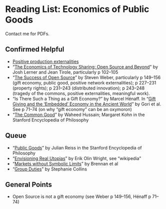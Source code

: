 # Reading List: Economics of Public Goods

Contact me for PDFs.

## Confirmed Helpful

* [Positive production externalities][ppe]
* “[The Economics of Technology Sharing: Open Source and Beyond][tirole]” by Josh Lerner and Jean Tirole, particularly p 102–105
* “[The Success of Open Source][weber]” by Steven Weber, particularly p 149–156 (gift economy, public good, positive network externalities); p 227–231 (property rights); p 231–243 (distributed innovation); p 243–248 (tragedy of the commons, positive externalities, meaningful work).
* “Is There Such a Thing as a Gift Economy?” by Marcel Hénaff. In “[Gift Giving and the ‘Embedded’ Economy in the Ancient World][gori]” by Gori et al. See p 71–74 (on why “gift economy” can be an oxymoron)
* “[The Common Good][common-good]” by Waheed Hussain; Margaret Kohn in the Stanford Encyclopedia of Philosophy

## Queue

* “[Public Goods][public-goods]” by Julian Reiss in the Stanford Encyclopedia of Philosophy
* “[Envisioning Real Utopias][utopias]” by Erik Olin Wright, see “wikipedia”
* “[Markets without Symbolic Limits][symbolic]” by Brennan et al
* “[Group Duties][group]” by Stephanie Collins

## General Points

* Open Source is not a gift economy (see Weber p 149–156, Hénaff p 71–74)

[ppe]: https://en.wikipedia.org/wiki/Externality#Positive
[tirole]: https://www.aeaweb.org/articles?id=10.1257%2F0895330054048678
[weber]: https://www.hup.harvard.edu/books/9780674018587
[gori]: https://www.winter-verlag.de/en/detail/978-3-8253-6331-4/Carla_Gori_Eds_Gift_giving/
[common-good]: https://plato.stanford.edu/entries/common-good/
[symbolic]: https://www.journals.uchicago.edu/doi/abs/10.1086/680907
[utopias]: https://www.versobooks.com/products/2143-envisioning-real-utopias
[group]: https://global.oup.com/academic/product/group-duties-9780198840275?cc=us&lang=en&
[public-goods]: https://plato.stanford.edu/entries/public-goods/
